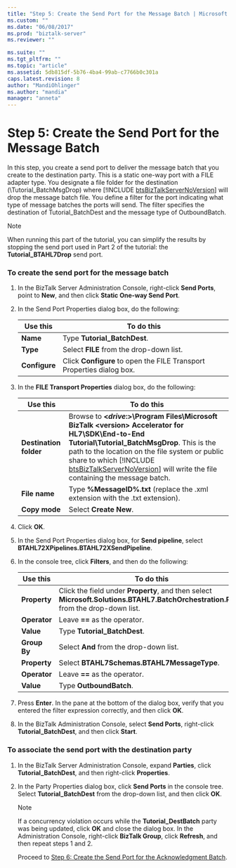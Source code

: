 ```yaml
---
title: "Step 5: Create the Send Port for the Message Batch | Microsoft Docs"
ms.custom: ""
ms.date: "06/08/2017"
ms.prod: "biztalk-server"
ms.reviewer: ""

ms.suite: ""
ms.tgt_pltfrm: ""
ms.topic: "article"
ms.assetid: 5db815df-5b76-4ba4-99ab-c7766b0c301a
caps.latest.revision: 8
author: "MandiOhlinger"
ms.author: "mandia"
manager: "anneta"
---
```

# Step 5: Create the Send Port for the Message Batch
In this step, you create a send port to deliver the message batch that you create to the destination party. This is a static one-way port with a FILE adapter type. You designate a file folder for the destination (\Tutorial_BatchMsgDrop) where [!INCLUDE [btsBizTalkServerNoVersion](../../includes/btsbiztalkservernoversion-md.md)] will drop the message batch file. You define a filter for the port indicating what type of message batches the ports will send. The filter specifies the destination of Tutorial_BatchDest and the message type of OutboundBatch.  

> [!NOTE]
>  When running this part of the tutorial, you can simplify the results by stopping the send port used in Part 2 of the tutorial: the **Tutorial_BTAHL7Drop** send port.  

### To create the send port for the message batch  

1. In the BizTalk Server Administration Console, right-click **Send Ports**, point to **New**, and then click **Static One-way Send Port**.  

2. In the Send Port Properties dialog box, do the following:  


   |          Use this          |                                     To do this                                     |
   |----------------------------|------------------------------------------------------------------------------------|
   |   <strong>Name</strong>    |                     Type <strong>Tutorial_BatchDest</strong>.                      |
   |   <strong>Type</strong>    |               Select <strong>FILE</strong> from the drop-down list.                |
   | <strong>Configure</strong> | Click <strong>Configure</strong> to open the FILE Transport Properties dialog box. |


3. In the **FILE Transport Properties** dialog box, do the following:  


   |              Use this               |                                                                                                                                                                                      To do this                                                                                                                                                                                      |
   |-------------------------------------|--------------------------------------------------------------------------------------------------------------------------------------------------------------------------------------------------------------------------------------------------------------------------------------------------------------------------------------------------------------------------------------|
   | <strong>Destination folder</strong> | Browse to <strong>\<<em>drive</em>:\>\Program Files\Microsoft  BizTalk \<version\> Accelerator for HL7\SDK\End-to-End Tutorial\Tutorial_BatchMsgDrop</strong>. This is the path to the location on the file system or public share to which [!INCLUDE [btsBizTalkServerNoVersion](../../includes/btsbiztalkservernoversion-md.md)] will write the file containing the message batch. |
   |     <strong>File name</strong>      |                                                                                                                                             Type <strong>%MessageID%.txt</strong> (replace the .xml extension with the .txt extension).                                                                                                                                              |
   |     <strong>Copy mode</strong>      |                                                                                                                                                                         Select <strong>Create New</strong>.                                                                                                                                                                          |


4. Click **OK**.  

5. In the Send Port Properties dialog box, for **Send pipeline**, select **BTAHL72XPipelines.BTAHL72XSendPipeline**.  

6. In the console tree, click **Filters**, and then do the following:  


   |         Use this          |                                                                           To do this                                                                           |
   |---------------------------|----------------------------------------------------------------------------------------------------------------------------------------------------------------|
   | <strong>Property</strong> | Click the field under <strong>Property</strong>, and then select <strong>Microsoft.Solutions.BTAHL7.BatchOrchestration.Party</strong> from the drop-down list. |
   | <strong>Operator</strong> |                                                           Leave <strong>==</strong> as the operator.                                                           |
   |  <strong>Value</strong>   |                                                           Type <strong>Tutorial_BatchDest</strong>.                                                            |
   | <strong>Group By</strong> |                                                      Select <strong>And</strong> from the drop-down list.                                                      |
   | <strong>Property</strong> |                                                    Select <strong>BTAHL7Schemas.BTAHL7MessageType</strong>.                                                    |
   | <strong>Operator</strong> |                                                           Leave <strong>==</strong> as the operator.                                                           |
   |  <strong>Value</strong>   |                                                              Type <strong>OutboundBatch</strong>.                                                              |


7. Press **Enter**. In the pane at the bottom of the dialog box, verify that you entered the filter expression correctly, and then click **OK**.  

8. In the BizTalk Administration Console, select **Send Ports**, right-click **Tutorial_BatchDest**, and then click **Start**.  

### To associate the send port with the destination party  

1. In the BizTalk Server Administration Console, expand **Parties**, click **Tutorial_BatchDest**, and then right-click **Properties**.  

2. In the Party Properties dialog box, click  **Send Ports** in the console tree.  Select **Tutorial_BatchDest** from the drop-down list, and then click **OK**.  

   > [!NOTE]
   >  If a concurrency violation occurs while the **Tutorial_DestBatch** party was being updated, click **OK** and close the dialog box. In the Administration Console, right-click **BizTalk Group**, click **Refresh**, and then repeat steps 1 and 2.  

   Proceed to [Step 6: Create the Send Port for the Acknowledgment Batch](../../adapters-and-accelerators/accelerator-hl7/step-6-create-the-send-port-for-the-acknowledgment-batch.md).
